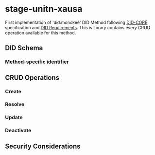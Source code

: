 # stage-unitn-xausa
First implementation of 'did:monokee' DID Method following [DID-CORE](https://www.w3.org/TR/did-core/) specification and [DID Requirements](https://www.w3.org/TR/did-core/#methods).
This is library contains every CRUD operation available for this method. 

## DID Schema
### Method-specific identifier

## CRUD Operations
### Create
### Resolve 
### Update
### Deactivate

## Security Considerations
